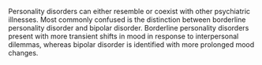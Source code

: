 Personality disorders can either resemble or coexist with other psychiatric illnesses. Most commonly confused is the distinction between borderline personality disorder and bipolar disorder. Borderline personality disorders present with more transient shifts in mood in response to interpersonal dilemmas, whereas bipolar disorder is identified with more prolonged mood changes.